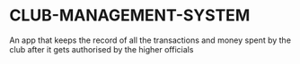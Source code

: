 # CLUB-MANAGEMENT-SYSTEM
An app that keeps the record of all the transactions and money spent by the club after it gets authorised by the higher officials
